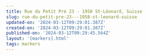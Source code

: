 ```yaml
---
title: Rue du Petit Pré 23 - 1958 St-Léonard, Suisse
slug: rue-du-petit-pre-23---1958-st-leonard-suisse
updated-on: '2024-03-12T09:29:01.387Z'
created-on: '2024-03-12T09:29:01.387Z'
published-on: '2024-03-12T09:29:45.564Z'
layout: '[markers].html'
tags: markers
---
```



